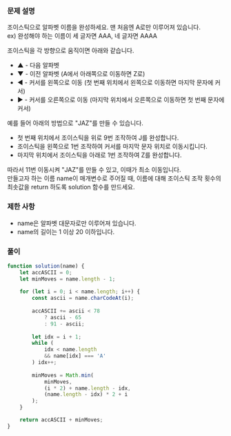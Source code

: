 ### 문제 설명

조이스틱으로 알파벳 이름을 완성하세요. 맨 처음엔 A로만 이루어져 있습니다.<br>
ex) 완성해야 하는 이름이 세 글자면 AAA, 네 글자면 AAAA

조이스틱을 각 방향으로 움직이면 아래와 같습니다.

- ▲ - 다음 알파벳
- ▼ - 이전 알파벳 (A에서 아래쪽으로 이동하면 Z로)
- ◀ - 커서를 왼쪽으로 이동 (첫 번째 위치에서 왼쪽으로 이동하면 마지막 문자에 커서)
- ▶ - 커서를 오른쪽으로 이동 (마지막 위치에서 오른쪽으로 이동하면 첫 번째 문자에 커서)

예를 들어 아래의 방법으로 "JAZ"를 만들 수 있습니다.

- 첫 번째 위치에서 조이스틱을 위로 9번 조작하여 J를 완성합니다.
- 조이스틱을 왼쪽으로 1번 조작하여 커서를 마지막 문자 위치로 이동시킵니다.
- 마지막 위치에서 조이스틱을 아래로 1번 조작하여 Z를 완성합니다.

따라서 11번 이동시켜 "JAZ"를 만들 수 있고, 이때가 최소 이동입니다. <br>
만들고자 하는 이름 name이 매개변수로 주어질 때, 이름에 대해 조이스틱 조작 횟수의 최솟값을 return 하도록 solution 함수를 만드세요.

### 제한 사항

- name은 알파벳 대문자로만 이루어져 있습니다.
- name의 길이는 1 이상 20 이하입니다.

### 풀이

```javascript
function solution(name) {
    let accASCII = 0;
    let minMoves = name.length - 1;
    
    for (let i = 0; i < name.length; i++) {
        const ascii = name.charCodeAt(i);
        
        accASCII += ascii < 78
            ? ascii - 65
            : 91 - ascii;
        
        let idx = i + 1;
        while (
            idx < name.length
            && name[idx] === 'A'
        ) idx++;
        
        minMoves = Math.min(
            minMoves,
            (i * 2) + name.length - idx,
            (name.length - idx) * 2 + i
        );
    }

    return accASCII + minMoves;
}

```
